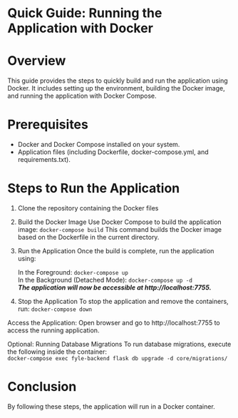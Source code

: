 # Quick Guide: Running the Application with Docker
# Overview
This guide provides the steps to quickly build and run the application using Docker. It includes setting up the environment, building the Docker image, and running the application with Docker Compose.

# Prerequisites
- Docker and Docker Compose installed on your system.
- Application files (including Dockerfile, docker-compose.yml, and requirements.txt).
    
# Steps to Run the Application
1. Clone the repository containing the Docker files

2. Build the Docker Image
    Use Docker Compose to build the application image:
    ```docker-compose build```
    This command builds the Docker image based on the Dockerfile in the current directory.

3. Run the Application
Once the build is complete, run the application using:

    In the Foreground: ```docker-compose up```\
    In the Background (Detached Mode): ```docker-compose up -d```\
    ***The application will now be accessible at http://localhost:7755.***

4. Stop the Application
To stop the application and remove the containers, run: ```docker-compose down```

Access the Application: Open browser and go to http://localhost:7755 to access the running application.

Optional: Running Database Migrations
To run database migrations, execute the following inside the container:\
```docker-compose exec fyle-backend flask db upgrade -d core/migrations/```

# Conclusion
By following these steps, the application will run in a Docker container.
